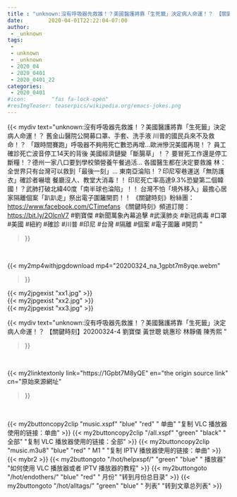 ```yaml
---
title : "unknown:沒有呼吸器先救誰！？美國醫護將靠「生死籤」決定病人命運！？ 【關鍵時刻】20200324-4 劉寶傑 黃世聰 姚惠珍 林靜儀  陳秀熙 "
date:        2020-04-01T22:22:04-07:00
author:
 - _unknown
tags:
 - 
 - unknown
 - _unknown
 - 2020_04
 - 2020_0401
 - 2020_0401_22
categories:
 - 2020_0401
#icon:        "fas fa-lock-open"
#resImgTeaser: teaserpics/wikipedia.org/emacs-jokes.png
---
```







{{< mydiv text="unknown:沒有呼吸器先救誰！？美國醫護將靠「生死籤」決定病人命運！？ 舊金山醫院公開募口罩、手套、洗手液 川普的國民兵來不及救命！？ 「跟時間賽跑」呼吸器不夠用死亡數恐再增…歐洲慘況美國再現！？ 員工確診死亡波音停工14天的背後 美國經濟鏈變「斷腸草」！？ 要冒死工作還是停工斷糧！？德州一家八口要到學校領營養午餐過活… 各國醫生都在決定要救誰 林：全世界只有台灣可以救到「最後一刻」… 東南亞淪陷！？印尼窄巷運送「無防護衣」確診者嚇壞 餐廳沒人、教堂大消毒！！ 印尼死亡率高達9.3%恐變第二個韓國！？武肺打破北緯40度「南半球也淪陷」！！ 台灣不怕「境外移入」最擔心居家隔離個案「趴趴走」祭出電子圍籬開罰！！  《關鍵時刻》粉絲團：https://www.facebook.com/CTimefans 《關鍵時刻》頻道訂閱：https://bit.ly/2OlcnV7  #劉寶傑 #新聞萬象內幕追擊 #武漢肺炎 #新冠病毒 #口罩 #美國 #紐約 #確診 #川普 #印尼 #台灣 #隔離 #個案 #電子圍籬 #開罰 "
>}}
<br>


{{< my2mp4withjpgdownload mp4="20200324_na_1gpbt7m8yqe.webm"
>}}

{{< my2jpgexist "xx1.jpg" >}}<br>
{{< my2jpgexist "xx2.jpg" >}}<br>
{{< my2jpgexist "xx3.jpg" >}}<br>



{{< mydiv text="unknown:沒有呼吸器先救誰！？美國醫護將靠「生死籤」決定病人命運！？ 【關鍵時刻】20200324-4 劉寶傑 黃世聰 姚惠珍 林靜儀  陳秀熙 "
>}}
<br>

{{< my2linktextonly link="https://1Gpbt7M8yQE"
en="the origin source link" cn="原始來源網址"
>}}


<br>


{{< my2buttoncopy2clip "music.xspf"        "blue"   "red"    " 单曲"  "复制 VLC 播放器使用的链接：单曲" >}} {{< my2buttoncopy2clip "/all.xspf"         "green"  "black"  " 全部"  "复制 VLC 播放器使用的链接：全部" >}} {{< my2buttoncopy2clip "music.m3u8"        "blue"   "red"    " M1 "    "复制 IPTV 播放器使用的链接：单曲" >}} {{< mybr2 >}} {{< my2buttongoto      "/hot/helpxspf/"    "green"  "blue"   " 播放器" "如何使用 VLC 播放器或者 IPTV 播放器的教程" >}} {{< my2buttongoto      "/hot/endothers/"   "blue"   "red"    " 月份"   "转到月份总目录" >}} {{< my2buttongoto      "/hot/alltags/"     "green"  "blue"   " 列表"   "转到文章总列表" >}} 
